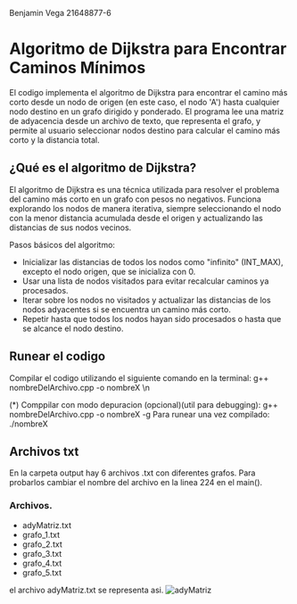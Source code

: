 Benjamin Vega 21648877-6
# Algoritmo de Dijkstra para Encontrar Caminos Mínimos

El codigo implementa el algoritmo de Dijkstra para encontrar el camino más corto desde un nodo de origen (en este caso, el nodo 'A') hasta cualquier nodo destino en un grafo dirigido y ponderado. El programa lee una matriz de adyacencia desde un archivo de texto, que representa el grafo, y permite al usuario seleccionar nodos destino para calcular el camino más corto y la distancia total.


## ¿Qué es el algoritmo de Dijkstra?
El algoritmo de Dijkstra es una técnica utilizada para resolver el problema del camino más corto en un grafo con pesos no negativos. Funciona explorando los nodos de manera iterativa, siempre seleccionando el nodo con la menor distancia acumulada desde el origen y actualizando las distancias de sus nodos vecinos.

Pasos básicos del algoritmo:

- Inicializar las distancias de todos los nodos como "infinito" (INT_MAX), excepto el nodo origen, que se inicializa con 0.
- Usar una lista de nodos visitados para evitar recalcular caminos ya procesados.
- Iterar sobre los nodos no visitados y actualizar las distancias de los nodos adyacentes si se encuentra un camino más corto.
- Repetir hasta que todos los nodos hayan sido procesados o hasta que se alcance el nodo destino.

## Runear el codigo
Compilar el codigo utilizando el siguiente comando en la terminal: g++ nombreDelArchivo.cpp -o nombreX \n

(*) Comppilar con modo depuracion (opcional)(util para debugging): g++ nombreDelArchivo.cpp -o nombreX -g
Para runear una vez compilado: ./nombreX

## Archivos txt
En la carpeta output hay 6 archivos .txt con diferentes grafos. Para probarlos cambiar el nombre del archivo en la linea 224 en el main().
### Archivos.
- adyMatriz.txt
- grafo_1.txt
- grafo_2.txt
- grafo_3.txt
- grafo_4.txt
- grafo_5.txt

el archivo adyMatriz.txt se representa asi.
![adyMatriz](https://github.com/user-attachments/assets/e86a0b6e-b08c-439e-9c24-3e744626ca9d)





